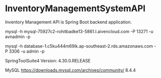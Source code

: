 # InventoryManagementSystemAPI

Inventory Management API is Spring Boot backend application.

mysql -h mysql-75927c2-rohitbadke13-5861.l.aivencloud.com -P 13271 -u avnadmin -p

mysql -h database-1.c5ku444m69ik.ap-southeast-2.rds.amazonaws.com -P 3306 -u admin -p

SpringToolSuite4
Version: 4.30.0.RELEASE

MySQL
https://downloads.mysql.com/archives/community/
8.4.4
